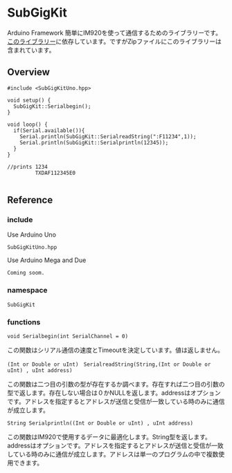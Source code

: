 # SubGigKit

Arduino Framework 
簡単にIM920を使って通信するためのライブラリーです。
[このライブラリー](https://github.com/TakanoTaiga/SerialComsKit)に依存しています。ですがZipファイルにこのライブラリーは含まれています。

## Overview

```
#include <SubGigKitUno.hpp>

void setup() {
  SubGigKit::Serialbegin();
}

void loop() {
  if(Serial.available()){
    Serial.println(SubGigKit::SerialreadString(":F11234",1));
    Serial.println(SubGigKit::Serialprintln(12345));
  }
}

//prints 1234
         TXDAF112345E0
         
```

## Reference

### include
Use Arduino Uno
```
SubGigKitUno.hpp
```
Use Arduino Mega and Due
```
Coming soom.
```
### namespace
```
SubGigKit
```
### functions
```
void Serialbegin(int SerialChannel = 0)
```
この関数はシリアル通信の速度とTimeoutを決定しています。値は返しません。
```
(Int or Double or uInt)　SerialreadString(String,(Int or Double or uInt) , uInt address)
```
この関数は二つ目の引数の型が存在するか調べます。存在すれば二つ目の引数の型で返します。存在しない場合は０かNULLを返します。addressはオプションです。アドレスを指定するとアドレスが送信と受信が一致している時のみに通信が成立します。
```
String Serialprintln((Int or Double or uInt) , uInt address)
```
この関数はIM920で使用するデータに最適化します。String型を返します。addressはオプションです。アドレスを指定するとアドレスが送信と受信が一致している時のみに通信が成立します。アドレスは単一のプログラムの中で複数使用できます。
